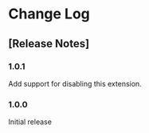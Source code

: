 # Change Log

## [Release Notes]

### 1.0.1

Add support for disabling this extension.

### 1.0.0

Initial release
